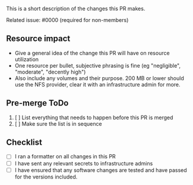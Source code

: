 This is a short description of the changes this PR makes.

Related issue: #0000 (required for non-members)

## Resource impact
- Give a general idea of the change this PR will have on resource utilization
- One resource per bullet, subjective phrasing is fine (eg "negligible", "moderate", "decently high")
- Also include any volumes and their purpose. 200 MB or lower should use the NFS provider, clear it with an infrastructure admin for more.

## Pre-merge ToDo
1. [ ] List everything that needs to happen before this PR is merged
2. [ ] Make sure the list is in sequence

## Checklist
- [ ] I ran a formatter on all changes in this PR
- [ ] I have sent any relevant secrets to infrastructure admins
- [ ] I have ensured that any software changes are tested and have passed for the versions included.
